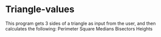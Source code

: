 # Triangle-values

This program gets 3 sides of a triangle as input from the user, and then calculates the following:
  Perimeter
  Square
  Medians
  Bisectors
  Heights
